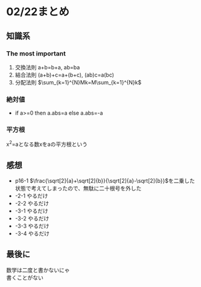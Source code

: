 # 02/22まとめ
## 知識系
### The most important
1. 交換法則 a+b=b+a, ab=ba
2. 結合法則 (a+b)+c=a+(b+c), (ab)c=a(bc)
3. 分配法則 $\sum_{k=1}^{N}Mk=M\sum_{k=1}^{N}k$
### 絶対値
+ if a>=0 then a.abs=a else a.abs=-a
### 平方根
x<sup>2</sup>=aとなる数xをaの平方根という
## 感想
+ p16-1
    $\frac{\sqrt[2]{a}+\sqrt[2]{b}}{\sqrt[2]{a}-\sqrt[2]{b}}$を二乗した状態で考えてしまったので、無駄に二十根号を外した
+ -2-1
    やるだけ
+ -2-2
    やるだけ
+ -3-1
    やるだけ
+ -3-2
    やるだけ
+ -3-3
    やるだけ
+ -3-4
    やるだけ

## 最後に  
数学は二度と書かないにゃ  
書くことがない
